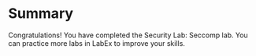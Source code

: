 # Summary

Congratulations! You have completed the Security Lab: Seccomp lab. You can practice more labs in LabEx to improve your skills.
